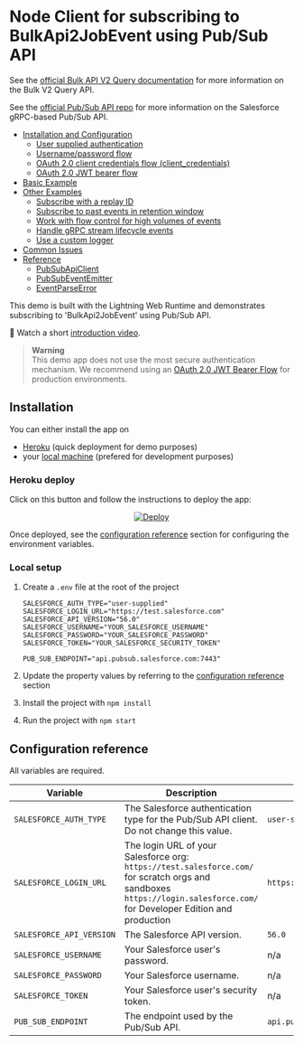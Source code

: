 # Node Client for subscribing to BulkApi2JobEvent using Pub/Sub API



See the [official Bulk API V2 Query documentation](https://developer.salesforce.com/docs/atlas.en-us.api_asynch.meta/api_asynch/queries.htm) for more information on the Bulk V2 Query API.

See the [official Pub/Sub API repo](https://github.com/developerforce/pub-sub-api) for more information on the Salesforce gRPC-based Pub/Sub API.

-   [Installation and Configuration](#installation-and-configuration)
    -   [User supplied authentication](#user-supplied-authentication)
    -   [Username/password flow](#usernamepassword-flow)
    -   [OAuth 2.0 client credentials flow (client_credentials)](#oauth-20-client-credentials-flow-client_credentials)
    -   [OAuth 2.0 JWT bearer flow](#oauth-20-jwt-bearer-flow)
-   [Basic Example](#basic-example)
-   [Other Examples](#other-examples)
    -   [Subscribe with a replay ID](#subscribe-with-a-replay-id)
    -   [Subscribe to past events in retention window](#subscribe-to-past-events-in-retention-window)
    -   [Work with flow control for high volumes of events](#work-with-flow-control-for-high-volumes-of-events)
    -   [Handle gRPC stream lifecycle events](#handle-grpc-stream-lifecycle-events)
    -   [Use a custom logger](#use-a-custom-logger)
-   [Common Issues](#common-issues)
-   [Reference](#reference)
    -   [PubSubApiClient](#pubsubapiclient)
    -   [PubSubEventEmitter](#pubsubeventemitter)
    -   [EventParseError](#eventparseerror)

This demo is built with the Lightning Web Runtime and demonstrates subscribing to 'BulkApi2JobEvent' using Pub/Sub API. 

🎥 Watch a short [introduction video](https://youtu.be/g9P87_loVVA).

> **Warning**<br/>
> This demo app does not use the most secure authentication mechanism. We recommend using an [OAuth 2.0 JWT Bearer Flow](https://help.salesforce.com/s/articleView?id=sf.remoteaccess_oauth_jwt_flow.htm&type=5) for production environments.

## Installation

You can either install the app on

-   [Heroku](#heroku-deploy) (quick deployment for demo purposes)
-   your [local machine](#local-setup) (prefered for development purposes)

### Heroku deploy

Click on this button and follow the instructions to deploy the app:

<p align="center">
  <a href="https://heroku.com/deploy?template=https://github.com/pozil/ebikes-manufacturing-lwc-oss">
    <img src="https://www.herokucdn.com/deploy/button.svg" alt="Deploy">
  </a>
<p>

Once deployed, see the [configuration reference](#configuration-reference) section for configuring the environment variables.

### Local setup

1. Create a `.env` file at the root of the project

    ```properties
    SALESFORCE_AUTH_TYPE="user-supplied"
    SALESFORCE_LOGIN_URL="https://test.salesforce.com"
    SALESFORCE_API_VERSION="56.0"
    SALESFORCE_USERNAME="YOUR_SALESFORCE_USERNAME"
    SALESFORCE_PASSWORD="YOUR_SALESFORCE_PASSWORD"
    SALESFORCE_TOKEN="YOUR_SALESFORCE_SECURITY_TOKEN"

    PUB_SUB_ENDPOINT="api.pubsub.salesforce.com:7443"
    ```

1. Update the property values by referring to the [configuration reference](#configuration-reference) section

1. Install the project with `npm install`

1. Run the project with `npm start`

## Configuration reference

All variables are required.

| Variable                 | Description                                                                                                                                                                     | Example                          |
| ------------------------ | ------------------------------------------------------------------------------------------------------------------------------------------------------------------------------- | -------------------------------- |
| `SALESFORCE_AUTH_TYPE`   | The Salesforce authentication type for the Pub/Sub API client. Do not change this value.                                                                                        | `user-supplied`                  |
| `SALESFORCE_LOGIN_URL`   | The login URL of your Salesforce org:<br>`https://test.salesforce.com/` for scratch orgs and sandboxes<br/>`https://login.salesforce.com/` for Developer Edition and production | `https://test.salesforce.com`    |
| `SALESFORCE_API_VERSION` | The Salesforce API version.                                                                                                                                                     | `56.0`                           |
| `SALESFORCE_USERNAME`    | Your Salesforce user's password.                                                                                                                                                | n/a                              |
| `SALESFORCE_PASSWORD`    | Your Salesforce username.                                                                                                                                                       | n/a                              |
| `SALESFORCE_TOKEN`       | Your Salesforce user's security token.                                                                                                                                          | n/a                              |
| `PUB_SUB_ENDPOINT`       | The endpoint used by the Pub/Sub API.                                                                                                                                           | `api.pubsub.salesforce.com:7443` |
